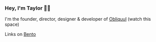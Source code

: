 ### Hey, I'm Taylor 👋🏻

I'm the founder, director, designer & developer of [Obliquul](https://obliquul.com/) (watch this space)

Links on [Bento](https://bento.com/tdeverx)

